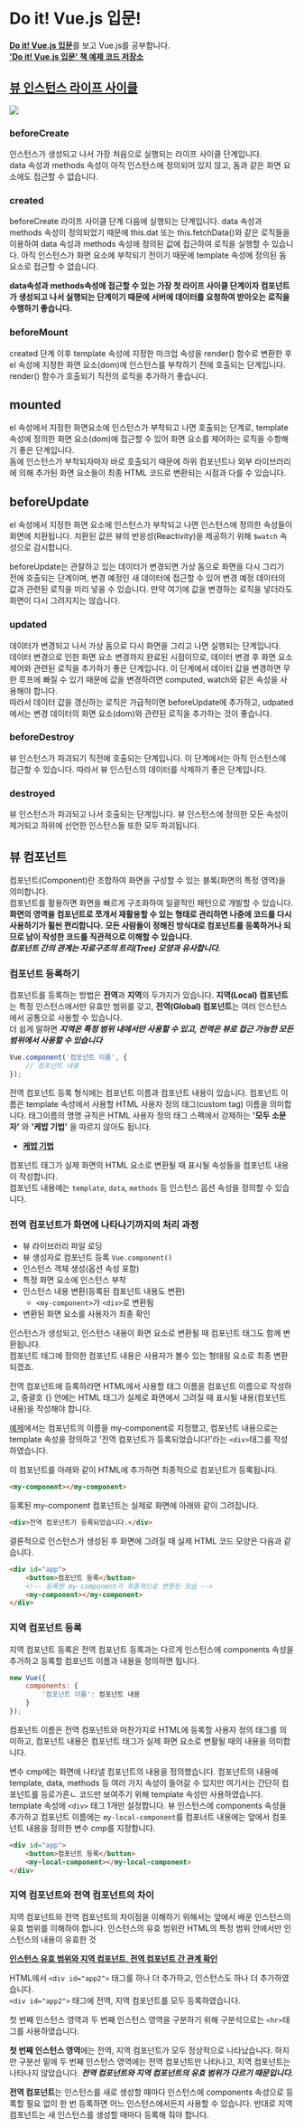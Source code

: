 # Do it! Vue.js 입문!
[**Do it! Vue.js 입문**](http://www.yes24.com/Product/Goods/58206961)를 보고 Vue.js를 공부합니다.  
[**'Do it! Vue.js 입문' 책 예제 코드 저장소**](https://github.com/joshua1988/doit-vuejs)

## [뷰 인스턴스 라이프 사이클](https://kr.vuejs.org/v2/guide/instance.html)

![](https://kr.vuejs.org/images/lifecycle.png)

### beforeCreate
인스턴스가 생성되고 나서 가장 처음으로 실행되는 라이프 사이클 단계입니다.  
data 속성과 methods 속성이 아직 인스턴스에 정의되어 있지 않고, 돔과 같은 화면 요소에도 접근할 수 없습니다.

### created
beforeCreate 라이프 사이클 단계 다음에 실행되는 단계입니다. data 속성과 methods 속성이 정의되었기 때문에 this.dat 또는 this.fetchData()와 같은 로직들을 이용하여 data 속성과 methods 속성에 정의된 값에 접근하여 로직을 실행할 수 있습니다. 아직 인스턴스가 화면 요소에 부착되기 전이기 때문에 template 속성에 정의된 돔 요소로 접근할 수 없습니다.

**data속성과 methods속성에 접근할 수 있는 가장 첫 라이프 사이클 단계이자 컴포넌트가 생성되고 나서 실행되는 단계이기 때문에 서버에 데이터를 요청하여 받아오는 로직을 수행하기 좋습니다.**

### beforeMount
created 단계 이후 template 속성에 지정한 마크업 속성을 render() 함수로 변환한 후 el 속성에 지정한 화면 요소(dom)에 인스턴스를 부착하기 전에 호출되는 단계입니다. render() 함수가 호출되기 직전의 로직을 추가하기 좋습니다.

## mounted
el 속성에서 지정한 화면요소에 인스턴스가 부착되고 나면 호출되는 단계로, template 속성에 정의한 화면 요소(dom)에 접근할 수 있어 화면 요소를 제어하는 로직을 수항해기 좋은 단계입니다.  
돔에 인스턴스가 부착되자마자 바로 호출되기 때문에 하위 컴포넌트나 외부 라이브러리에 의해 추가된 화면 요소들이 최종 HTML 코드로 변환되는 시점과 다를 수 있습니다.

## beforeUpdate
el 속성에서 지정한 화면 요소에 인스턴스가 부착되고 나면 인스턴스에 정의한 속성들이 화면에 치환됩니다. 치환된 값은 뷰의 반응성(Reactivity)을 제공하기 위해 ```$watch``` 속성으로 감시합니다.

beforeUpdate는 관찰하고 있는 데이터가 변경되면 가상 돔으로 화면을 다시 그리기 전에 호출되는 단계이며, 변경 예정인 새 데이터에 접근할 수 있어 변경 예정 데이터의 값과 관련된 로직을 미리 넣을 수 있습니다.  만약 여기에 값을 변경하는 로직을 넣더라도 화면이 다시 그려지지는 않습니다.

### updated
데이터가 변경되고 나서 가상 돔으로 다시 화면을 그리고 나면 실행되는 단계입니다.  
데이터 변경으로 인한 화면 요소 변경까지 완료된 시점이므로, 데이터 변경 후 화면 요소 제어와 관련된 로직을 추가하기 좋은 단계입니다. 이 단계에서 데이터 값을 변경하면 무한 루프에 빠질 수 있기 때문에 값을 변경하려면 computed, watch와 같은 속성을 사용해야 합니다.  
따라서 데이터 값을 갱신하는 로직은 가급적이면 beforeUpdate에 추가하고, udpated에서는 변경 데이터의 화면 요소(dom)와 관련된 로직을 추가하는 것이 좋습니다.

### beforeDestroy
뷰 인스턴스가 파괴되기 직전에 호출되는 단계입니다. 이 단계에서는 아직 인스턴스에 접근할 수 있습니다. 따라서 뷰 인스턴스의 데이터를 삭제하기 좋은 단계입니다.

### destroyed
뷰 인스턴스가 파괴되고 나서 호출되는 단계입니다. 뷰 인스턴스에 정의한 모든 속성이 제거되고 하위에 선언한 인스턴스들 또한 모두 파괴됩니다.

## 뷰 컴포넌트
컴포넌트(Component)란 조합하여 화면을 구성할 수 있는 블록(화면의 특정 영역)을 의미합니다.  
컴포넌트를 활용하면 화면을 빠르게 구조화하여 일괄적인 패턴으로 개발할 수 있습니다. **화면의 영역을 컴포넌트로 쪼개서 재활용할 수 있는 형태로 관리하면 나중에 코드를 다시 사용하기가 휠씬 편리합니다.** **모든 사람들이 정해진 방식대로 컴포넌트를 등록하거나 되므로 남이 작성한 코드를 직관적으로 이해할 수 있습니다.**  
***컴포넌트 간의 관계는 자료구조의 트리(Tree) 모양과 유사합니다.***

### 컴포넌트 등록하기
컴포넌트를 등록하는 방법은 **전역**과 **지역**의 두가지가 있습니다. **지역(Local) 컴포넌트**는 특정 인스턴스에서만 유효만 범위를 갖고, **전역(Global) 컴포넌트**는 여러 인스턴스에서 공통으로 사용할 수 있습니다.  
더 쉽게 말하면 ***지역은 특정 범위 내에서만 사용할 수 있고, 전역은 뷰로 접근 가능한 모든 범위에서 사용할 수 있습니다***

```js
Vue.component('컴포넌트 이름', {
    // 컴포넌트 내용
});
```

전역 컴포넌트 등록 형식에는 컴포넌트 이름과 컴포넌트 내용이 있습니다. 컴포넌트 이름은 template 속성에서 사용할 HTML 사용자 정의 태그(custom tag) 이름을 의미합니다. 태그이름의 명명 규칙은 HTML 사용자 정의 태그 스펙에서 강제하는 **'모두 소문자'** 와 **'케밥 기법'** 을 따르지 않아도 됩니다.

- [**케밥 기법**](https://vegacode.tistory.com/4)

컴포넌트 태그가 실제 화면의 HTML 요소로 변환될 때 표시될 속성들을 컴포넌트 내용이 작성합니다.  
컴포넌트 내용에는 ```template```, ```data```, ```methods``` 등 인스턴스 옵션 속성을 정의할 수 있습니다.

### 전역 컴포넌트가 화면에 나타나기까지의 처리 과정
- 뷰 라이브러리 파일 로딩
- 뷰 생성자로 컴포넌트 등록 ```Vue.component()```
- 인스턴스 객체 생성(옵션 속성 포함)
- 특정 화면 요소에 인스턴스 부착
- 인스턴스 내용 변환(등록된 컴포넌트 내용도 변환)
    - ```<my-component>```가 ```<div>```로 변환됨
- 변환된 화면 요소를 사용자가 최종 확인

인스턴스가 생성되고, 인스턴스 내용이 화면 요소로 변환될 때 컴포넌트 태그도 함께 변환됩니다.  
컴포넌트 태그에 정의한 컴포넌트 내용은 사용자가 볼수 있는 형태읭 요소로 최종 변환되겠죠.

전역 컴포넌트에 등록하라면 HTML에서 사용할 태그 이름을 컴포넌트 이름으로 작성하고, 중괄호 {} 안에는 HTML 태그가 실제로 화면에서 그려질 때 표시될 내용(컴포넌트 내용)을 작성해야 합니다.

[예제](./03/03-3/index.html)에서는 컴포넌트의 이름을 my-component로 지정했고, 컴포넌트 내용으로는 template 속성을 정의하고 '전역 컴포넌트가 등록되었습니다!'라는 ```<div>```태그를 작성하였습니다.

이 컴포넌트를 아래와 같이 HTML에 추가하면 최종적으로 컴포넌트가 등록됩니다.
```html
<my-component></my-component>
```

등록된 my-component 컴포넌트는 실제로 화면에 아래와 같이 그려집니다.
```html
<div>전역 컴포넌트가 등록되었습니다.</div>
```
결론적으로 인스턴스가 생성된 후 화면에 그려질 때 실제 HTML 코드 모양은 다음과 같습니다.

```html
<div id="app">
    <button>컴포넌트 등록</button>
    <!-- 등록한 my-component가 최종적으로 변환된 모습 -->
    <my-component></my-component>
</div>
```

### 지역 컴포넌트 등록
지역 컴포넌트 등록은 전역 컴포넌트 등록과는 다르게 인스턴스에 components 속성을 추가하고 등록할 컴포넌트 이름과 내용을 정의하면 됩니다.

```js
new Vue({
    components: {
        '컴포넌트 이름': 컴포넌트 내용
    }
});
```

컴포넌트 이름은 전역 컴포넌트와 마찬가지로 HTML에 등록할 사용자 정의 태그를 의미하고, 컴포넌트 내용은 컴포넌트 태그가 실제 화면 요소로 변활될 때의 내용을 의미합니다.

변수 cmp에는 화면에 나타낼 컴포넌트의 내용을 정의했습니다. 컴포넌트의 내용에 template, data, methods 등 여러 가지 속성이 들어갈 수 있지만 여기서는 간단히 컴포넌트를 등로가흔ㄴ 코드만 보여주기 위해 template 속성만 사용하였습니다. template 속성에 ```<div>``` 태그 1개만 설정합니다. 뷰 인스턴스에 components 속성을 추가하고 컴포넌트 이름에는 ```my-local-component```를 컴포너트 내용에는 앞에서 컴포넌트 내용을 정의한 변수 cmp를 지정합니다.

```html
<div id="app">
    <button>컴포넌트 등록</button>
    <my-local-component></my-local-component>
</div>
```

### 지역 컴포넌트와 전역 컴포넌트의 차이
지역 컴포넌트와 전역 컴포넌트의 차이점을 이해하기 위해서는 앞에서 배운 인스턴스의 유효 범위를 이해하야 합니다. 인스턴스의 유효 범위란 HTML의 특정 범위 안에서만 인스턴스의 내용이 유효한 것

[**인스턴스 유효 범위와 지역 컴포넌트, 전역 컴포넌트 간 관계 확인**](./03/03-6/index.html)

HTML에서 ```<div id="app2">``` 태그를 하나 더 추가하고, 인스턴스도 하나 더 추가하였습니다.  
```<div id="app2">``` 태그에 전역, 지역 컴포넌트를 모두 등록하였습니다.

첫 번째 인스턴스 영역과 두 번째 인스턴스 영역을 구분하기 위해 구분석으로는 ```<hr>```태그를 사용하였습니다.

**첫 번째 인스턴스 영역**에는 전역, 지역 컴포넌트가 모두 정상적으로 나타났습니다. 하지만 구분선 밑에 두 번째 인스턴스 영역에는 전역 컴포넌트만 나타나고, 지역 컴포넌트는 나타나지 않았습니다. ***전역 컴포넌트와 지역 컴포넌트의 유효 범위가 다르기 때문입니다.***

**전역 컴포넌트**는 인스턴스를 새로 생성할 때마다 인스턴스에 components 속성으로 등록할 필요 없이 한 번 등록하면 어느 인스턴스에서든지 사용할 수 있습니다. 반대로 지역 컴포넌트는 새 인스턴스를 생성할 때마다 등록해 줘야 합니다.
